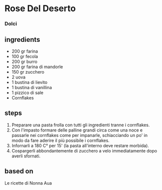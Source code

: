 



# Rose Del Deserto
  
### Dolci
## ingredients
  
* 200 gr farina  
* 100 gr fecola  
* 200 gr burro  
* 200 gr farina di mandorle  
* 150 gr zucchero  
* 2 uova  
* 1 bustina di lievito  
* 1 bustina di vanillina  
* 1 pizzico di sale  
* Cornflakes
## steps
  
1. Preparare una pasta frolla con tutti gli ingredienti tranne i cornflakes.  
1. Con l'impasto formare delle palline grandi circa come una noce e passarle nei cornflakes come per impanarle, schiacciando un po' in modo da fare aderire il più possibile i cornflakes.  
1. Infornarli a 180 C° per 15' (la pasta all'interno deve restare morbida).  
1. Cospargerli abbondantemente di zucchero a velo immediatamente dopo averli sfornati.
## based on
  
Le ricette di Nonna Aua